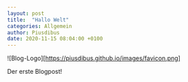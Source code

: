 ```yaml
---
layout: post
title:  "Hallo Welt"
categories: Allgemein
author: Piusdibus
date: 2020-11-15 08:04:00 +0100
---
```


![Blog-Logo][https://piusdibus.github.io/images/favicon.png]

Der erste Blogpost!